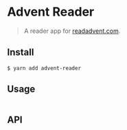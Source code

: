 # Advent Reader

> A reader app for [readadvent.com](readadvent.com).


## Install

```
$ yarn add advent-reader
```


## Usage

```js

```


## API
